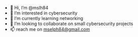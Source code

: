 - 👋 Hi, I’m @mslh84
- 👀 I’m interested in cybersecurity
- 🌱 I’m currently learning networking
- 💞️ I’m looking to collaborate on small cybersecurity projects
- 📫 reach me on mselph84@gmail.com

<!---
mslh84/mslh84 is a ✨ special ✨ repository because its `README.md` (this file) appears on your GitHub profile.
You can click the Preview link to take a look at your changes.
--->

